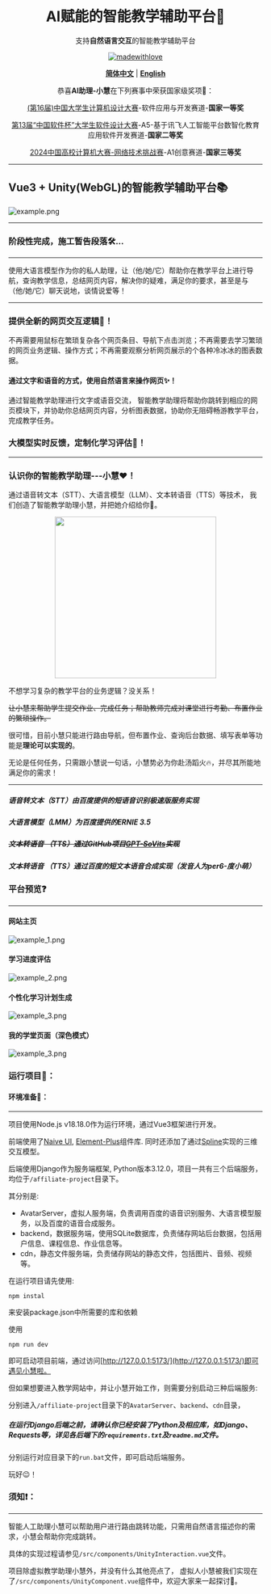 <div align="center">
<h1> AI赋能的智能教学辅助平台💯</h1>

支持**自然语言交互**的智能教学辅助平台

[![madewithlove](https://img.shields.io/badge/made_with-%E2%9D%A4-red?style=for-the-badge&labelColor=orange)](https://github.com/TochusC/ai-assistant-teaching-website)

[**简体中文**](./README.md) | [**English**](./docs/en/README.md)

恭喜**AI助理-小慧**在下列赛事中荣获国家级奖项👏：

[(第16届)中国大学生计算机设计大赛](https://jsjds.blcu.edu.cn/)-软件应用与开发赛道-**国家一等奖**

[第13届“中国软件杯”大学生软件设计大赛](https://www.cnsoftbei.com/)-A5-基于讯飞人工智能平台数智化教育应用软件开发赛道-**国家二等奖**

[2024中国高校计算机大赛-网络技术挑战赛](http://net.c4best.cn/)-A1创意赛道-**国家三等奖**



</div>

---

## Vue3 + Unity(WebGL)的智能教学辅助平台📚
![example.png](docs/example_image/example.png)
***
### 阶段性完成，施工暂告段落🛠️...
***

使用大语言模型作为你的私人助理，让（他/她/它）帮助你在教学平台上进行导航，查询教学信息，总结网页内容，解决你的疑难，满足你的要求，甚至是与（他/她/它）聊天说地，谈情说爱等！

***
### 提供全新的网页交互逻辑👾！
不再需要用鼠标在繁琐复杂各个网页条目、导航下点击浏览；不再需要去学习繁琐的网页业务逻辑、操作方式；不再需要观察分析网页展示的个各种冷冰冰的图表数据。
#### 通过文字和语音的方式，使用自然语言来操作网页✨！
通过智能教学助理进行文字或语音交流， 智能教学助理将帮助你跳转到相应的网页模块下，并协助你总结网页内容，分析图表数据，协助你无阻碍畅游教学平台，完成教学任务。
### 大模型实时反馈，定制化学习评估🌟！
***
### 认识你的智能教学助理---小慧❤️！

通过语音转文本（STT）、大语言模型（LLM）、文本转语音（TTS）等技术，
我们创造了智能教学助理小慧，并把她介绍给你🥰。

<div align="center">
<img src="docs/example_image/example_0.png" width="auto" height="320px" />
</div>

不想学习复杂的教学平台的业务逻辑？没关系！

~~让小慧来帮助学生提交作业、完成任务；帮助教师完成对课堂进行考勤、布置作业的繁琐操作。~~

很可惜，目前小慧只能进行路由导航，但布置作业、查询后台数据、填写表单等功能是**理论可以实现的**。

无论是任何任务，只需跟小慧说一句话，小慧势必为你赴汤蹈火🔥，并尽其所能地满足你的需求！

***
##### 语音转文本（STT）由百度提供的短语音识别极速版服务实现
##### 大语言模型（LMM）为百度提供的ERNIE 3.5
##### ~~文本转语音 （TTS）通过GitHub项目[GPT-SoVits](https://github.com/RVC-Boss/GPT-SoVITS)实现~~
##### 文本转语音 （TTS）通过百度的短文本语音合成实现（发音人为per6-度小萌）


### 平台预览❓

---
#### 网站主页

![example_1.png](docs/example_image/example_1.png)

#### 学习进度评估
![example_2.png](docs/example_image/example_2.png)

#### 个性化学习计划生成
![example_3.png](docs/example_image/example_3.png)

#### 我的学堂页面（深色模式）
![example_3.png](docs/example_image/example_3.png)


### 运行项目🚀：
#### 环境准备🔨：
***

项目使用Node.js v18.18.0作为运行环境，通过Vue3框架进行开发。

前端使用了[Naive UI](https://www.naiveui.com/), [Element-Plus](https://element-plus.org/)组件库.
同时还添加了通过[Spline](https://spline.design/)实现的三维交互模型。

后端使用Django作为服务端框架, Python版本3.12.0，项目一共有三个后端服务，均位于`/affiliate-project`目录下。

其分别是:
- AvatarServer，虚拟人服务端，负责调用百度的语音识别服务、大语言模型服务，以及百度的语音合成服务。
- backend，数据服务端，使用SQLite数据库，负责储存网站后台数据，包括用户信息、课程信息、作业信息等。
- cdn，静态文件服务端，负责储存网站的静态文件，包括图片、音频、视频等。

在运行项目请先使用:
```shell
npm instal
```
来安装package.json中所需要的库和依赖

使用
```shell
npm run dev
```
即可启动项目前端，通过访问[http://127.0.0.1:5173/](http://127.0.0.1:5173/)即可遇见小慧啦。

但如果想要进入教学网站中，并让小慧开始工作，则需要分别启动三种后端服务:

分别进入`/affiliate-project`目录下的`AvatarServer`、`backend`、`cdn`目录，

##### 在运行Django后端之前，请确认你已经安装了Python及相应库，如Django、Requests等，详见各后端下的`requirements.txt`及`readme.md`文件。

分别运行对应目录下的`run.bat`文件，即可启动后端服务。

玩好😉！

### 须知❗：
***
智能人工助理小慧可以帮助用户进行路由跳转功能，只需用自然语言描述你的需求，小慧会帮助你完成跳转。

具体的实现过程请参见`/src/components/UnityInteraction.vue`文件。

项目除虚拟教学助理小慧外，并没有什么其他亮点了，
虚拟人小慧被我们实现在了`/src/components/UnityComponent.vue`组件中，欢迎大家来一起探讨🤗。